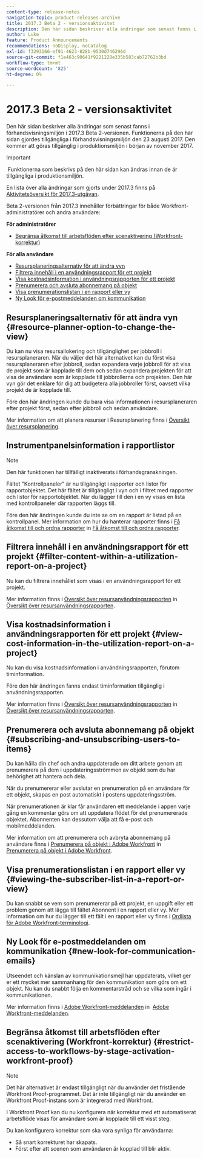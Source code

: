 ```yaml
---
content-type: release-notes
navigation-topic: product-releases-archive
title: 2017.3 Beta 2 - versionsaktivitet
description: Den här sidan beskriver alla ändringar som senast fanns i förhandsvisningsmiljön i 2017.3 Beta 2-versionen. Funktionerna på den här sidan gjordes tillgängliga i förhandsvisningsmiljön den 23 augusti 2017. Den kommer att göras tillgänglig i produktionsmiljön i början av november 2017.
author: Luke
feature: Product Announcements
recommendations: noDisplay, noCatalog
exl-id: f3293166-ef91-4623-828b-9530d746296d
source-git-commit: f1e463c90641f9221228e335b583cab72762b3bd
workflow-type: tm+mt
source-wordcount: '825'
ht-degree: 0%

---
```


# 2017.3 Beta 2 - versionsaktivitet

Den här sidan beskriver alla ändringar som senast fanns i förhandsvisningsmiljön i 2017.3 Beta 2-versionen. Funktionerna på den här sidan gjordes tillgängliga i förhandsvisningsmiljön den 23 augusti 2017. Den kommer att göras tillgänglig i produktionsmiljön i början av november 2017.

>[!IMPORTANT]
>
> Funktionerna som beskrivs på den här sidan kan ändras innan de är tillgängliga i produktionsmiljön.

En lista över alla ändringar som gjorts under 2017.3 finns på  [Aktivitetsöversikt för 2017.3-utgåvan](../../../../product-announcements/product-releases/quarterly-release-archive/2017.3-release-activity/2017-3-release-activity-overview.md).

Beta 2-versionen från 2017.3 innehåller förbättringar för både Workfront-administratörer och andra användare:

**För administratörer**

* [Begränsa åtkomst till arbetsflöden efter scenaktivering (Workfront-korrektur)](#restrict-access-to-workflows-by-stage-activation-workfront-proof)

**För alla användare**

* [Resursplaneringsalternativ för att ändra vyn](#resource-planner-option-to-change-the-view)
* [Filtrera innehåll i en användningsrapport för ett projekt](#filter-content-within-a-utilization-report-on-a-project)
* [Visa kostnadsinformation i användningsrapporten för ett projekt](#view-cost-information-in-the-utilization-report-on-a-project)
* [Prenumerera och avsluta abonnemang på objekt](#subscribing-and-unsubscribing-users-to-items)
* [Visa prenumerationslistan i en rapport eller vy](#viewing-the-subscriber-list-in-a-report-or-view)
* [Ny Look för e-postmeddelanden om kommunikation](#new-look-for-communication-emails)

## Resursplaneringsalternativ för att ändra vyn {#resource-planner-option-to-change-the-view}

Du kan nu visa resursallokering och tillgänglighet per jobbroll i resursplaneraren. När du väljer det här alternativet kan du först visa resursplaneraren efter jobbroll, sedan expandera varje jobbroll för att visa de projekt som är kopplade till dem och sedan expandera projekten för att visa de användare som är kopplade till jobbrollerna och projekten. Den här vyn gör det enklare för dig att budgetera alla jobbroller först, oavsett vilka projekt de är kopplade till.

Före den här ändringen kunde du bara visa informationen i resursplaneraren efter projekt först, sedan efter jobbroll och sedan användare.

Mer information om att planera resurser i Resursplanering finns i [Översikt över resursplanering](../../../../resource-mgmt/resource-planning/get-started-resource-planner.md).

## Instrumentpanelsinformation i rapportlistor

>[!NOTE]
>
>Den här funktionen har tillfälligt inaktiverats i förhandsgranskningen.

Fältet &quot;Kontrollpaneler&quot; är nu tillgängligt i rapporter och listor för rapportobjektet. Det här fältet är tillgängligt i vyn och i filtret med rapporter och listor för rapportobjektet. När du lägger till den i en vy visas en lista med kontrollpaneler där rapporten läggs till.

Före den här ändringen kunde du inte se om en rapport är listad på en kontrollpanel. Mer information om hur du hanterar rapporter finns i [Få åtkomst till och ordna rapporter](../../../../reports-and-dashboards/reports/report-usage/access-organize-reports.md) in [Få åtkomst till och ordna rapporter](../../../../reports-and-dashboards/reports/report-usage/access-organize-reports.md).

## Filtrera innehåll i en användningsrapport för ett projekt {#filter-content-within-a-utilization-report-on-a-project}

Nu kan du filtrera innehållet som visas i en användningsrapport för ett projekt.

Mer information finns i [Översikt över resursanvändningsrapporten](../../../../reports-and-dashboards/reports/using-built-in-reports/resource-utilization-report.md) in  [Översikt över resursanvändningsrapporten](../../../../reports-and-dashboards/reports/using-built-in-reports/resource-utilization-report.md).

## Visa kostnadsinformation i användningsrapporten för ett projekt {#view-cost-information-in-the-utilization-report-on-a-project}

Nu kan du visa kostnadsinformation i användningsrapporten, förutom timinformation.

Före den här ändringen fanns endast timinformation tillgänglig i användningsrapporten.

Mer information finns i [Översikt över resursanvändningsrapporten](../../../../reports-and-dashboards/reports/using-built-in-reports/resource-utilization-report.md) in  [Översikt över resursanvändningsrapporten](../../../../reports-and-dashboards/reports/using-built-in-reports/resource-utilization-report.md).

## Prenumerera och avsluta abonnemang på objekt {#subscribing-and-unsubscribing-users-to-items}

Du kan hålla din chef och andra uppdaterade om ditt arbete genom att prenumerera på dem i uppdateringsströmmen av objekt som du har behörighet att hantera och dela.

När du prenumererar eller avslutar en prenumeration på en användare för ett objekt, skapas en post automatiskt i postens uppdateringsström.

När prenumerationen är klar får användaren ett meddelande i appen varje gång en kommentar görs om att uppdatera flödet för det prenumererade objektet. Abonnenten kan dessutom välja att få e-post och mobilmeddelanden.

Mer information om att prenumerera och avbryta abonnemang på användare finns i [Prenumerera på objekt i Adobe Workfront](../../../../workfront-basics/using-notifications/subscribe-to-items-in-workfront.md) in   [Prenumerera på objekt i Adobe Workfront](../../../../workfront-basics/using-notifications/subscribe-to-items-in-workfront.md).

## Visa prenumerationslistan i en rapport eller vy {#viewing-the-subscriber-list-in-a-report-or-view}

Du kan snabbt se vem som prenumererar på ett projekt, en uppgift eller ett problem genom att lägga till fältet Abonnent i en rapport eller vy. Mer information om hur du lägger till ett fält i en rapport eller vy finns i [Ordlista för Adobe Workfront-terminologi](../../../../workfront-basics/navigate-workfront/workfront-navigation/workfront-terminology-glossary.md).

## Ny Look för e-postmeddelanden om kommunikation {#new-look-for-communication-emails}

Utseendet och känslan av kommunikationsmejl har uppdaterats, vilket ger er ett mycket mer sammanhang för den kommunikation som görs om ett objekt. Nu kan du snabbt följa en kommentarstråd och se vilka som ingår i kommunikationen.

Mer information finns i [Adobe Workfront-meddelanden](../../../../workfront-basics/using-notifications/wf-notifications.md) in  [Adobe Workfront-meddelanden](../../../../workfront-basics/using-notifications/wf-notifications.md).

## Begränsa åtkomst till arbetsflöden efter scenaktivering (Workfront-korrektur) {#restrict-access-to-workflows-by-stage-activation-workfront-proof}

>[!NOTE]
>
>Det här alternativet är endast tillgängligt när du använder det fristående Workfront Proof-programmet. Det är inte tillgängligt när du använder en Workfront Proof-instans som är integrerad med Workfront.

I Workfront Proof kan du nu konfigurera när korrektur med ett automatiserat arbetsflöde visas för användare som är kopplade till ett visst steg.

Du kan konfigurera korrektur som ska vara synliga för användarna:

* Så snart korrekturet har skapats.
* Först efter att scenen som användaren är kopplad till blir aktiv. 
